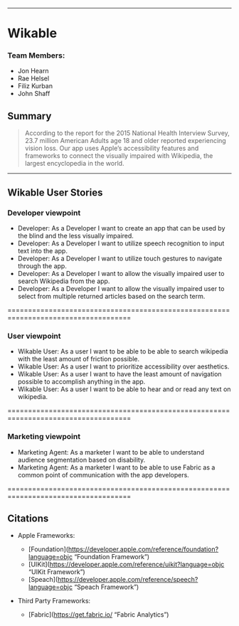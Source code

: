 ----
# Wikable

### Team Members:
* Jon Hearn
* Rae Helsel
* Filiz Kurban
* John Shaff


## Summary
>According to the report for the 2015 National Health Interview Survey, 23.7 million American Adults age 18 and older reported experiencing vision loss. 
>Our app uses Apple’s accessibility features and frameworks to connect the visually impaired with Wikipedia, the largest encyclopedia in the world. 

---

## Wikable User Stories

### Developer viewpoint

* Developer: As a Developer I want to create an app that can be used by the blind and the less visually impaired. 
* Developer: As a Developer I want to utilize speech recognition to input text into the app.
* Developer: As a Developer I want to utilize touch gestures to navigate through the app.
* Developer: As a Developer I want to allow the visually impaired user to search Wikipedia from the app. 
* Developer: As a Developer I want to allow the visually impaired user to select from multiple returned articles based on the search term. 

====================================================================================
### User viewpoint

* Wikable User: As a user I want to be able to be able to search wikipedia with the least amount of friction possible. 
* Wikable User: As a user I want to prioritize accessibility over aesthetics. 
* Wikable User: As a user I want to have the least amount of navigation possible to accomplish anything in the app. 
* Wikable User: As a user I want to be able to hear and or read any text on wikipedia.

====================================================================================
### Marketing viewpoint

* Marketing Agent: As a marketer I want to be able to understand audience segmentation based on disability. 
* Marketing Agent: As a marketer I want to be able to use Fabric as a common point of communication with the app developers.

====================================================================================
## Citations

* Apple Frameworks:
  * [Foundation](https://developer.apple.com/reference/foundation?language=objc “Foundation Framework”)
  * [UIKit](https://developer.apple.com/reference/uikit?language=objc “UIKit Framework”)
  * [Speach](https://developer.apple.com/reference/speech?language=objc “Speach Framework”)


* Third Party Frameworks:
  * [Fabric](https://get.fabric.io/ “Fabric Analytics”)
